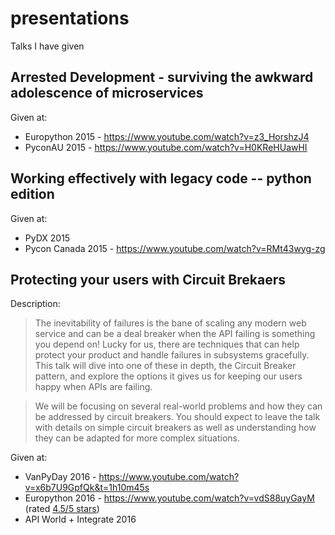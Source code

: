 # presentations
Talks I have given

## Arrested Development - surviving the awkward adolescence of microservices

Given at:

* Europython 2015 - https://www.youtube.com/watch?v=z3_HorshzJ4
* PyconAU 2015 - https://www.youtube.com/watch?v=H0KReHUawHI

## Working effectively with legacy code -- python edition

Given at:

* PyDX 2015
* Pycon Canada 2015 - https://www.youtube.com/watch?v=RMt43wyg-zg

## Protecting your users with Circuit Brekaers

Description:

> The inevitability of failures is the bane of scaling any modern web service and can be a deal breaker when the API failing is something you depend on! Lucky for us, there are techniques that can help protect your product and handle failures in subsystems gracefully. This talk will dive into one of these in depth, the Circuit Breaker pattern, and explore the options it gives us for keeping our users happy when APIs are failing.

> We will be focusing on several real-world problems and how they can be addressed by circuit breakers. You should expect to leave the talk with details on simple circuit breakers as well as understanding how they can be adapted for more complex situations.

Given at:

* VanPyDay 2016 - https://www.youtube.com/watch?v=x6b7U9GpfQk&t=1h10m45s
* Europython 2016 - https://www.youtube.com/watch?v=vdS88uyGayM (rated [4.5/5 stars](http://imgur.com/a/Vj3Sl))
* API World + Integrate 2016

